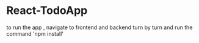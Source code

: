 # React-TodoApp

to run the app , navigate to frontend and backend turn by turn and run the command 'npm install'
